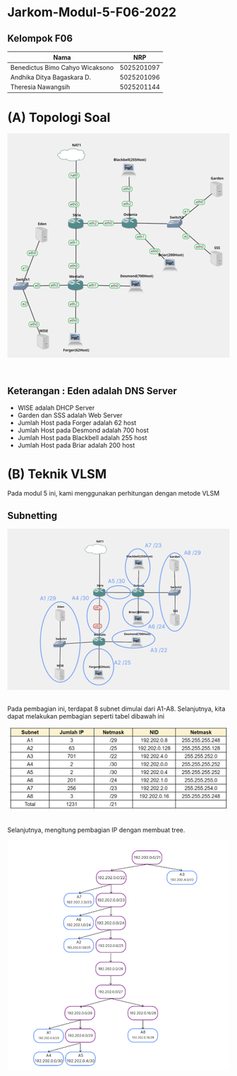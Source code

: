 # Jarkom-Modul-5-F06-2022

## Kelompok F06

|               Nama               |      NRP      |
| -------------------------------- | ------------- |
| Benedictus Bimo Cahyo Wicaksono  |  5025201097   |  
| Andhika Ditya Bagaskara D.       |  5025201096   |
| Theresia Nawangsih               |  5025201144   |

# (A) Topologi Soal
<p align="center">
  <img src="img/topologi.png" width="600">
</p><br>

## Keterangan :	Eden adalah DNS Server
- WISE adalah DHCP Server
- Garden dan SSS adalah Web Server
- Jumlah Host pada Forger adalah 62 host
- Jumlah Host pada Desmond adalah 700 host
- Jumlah Host pada Blackbell adalah 255 host
- Jumlah Host pada Briar adalah 200 host

# (B) Teknik VLSM
Pada modul 5 ini, kami menggunakan perhitungan dengan metode VLSM

## Subnetting 
<p align="center">
  <img src="img/label.png" width="600">
</p><br>
Pada pembagian ini, terdapat 8 subnet dimulai dari A1-A8. Selanjutnya, kita dapat melakukan pembagian seperti tabel dibawah ini
<br>

<p align="center">
  <img src="img/perhitungan.png" width="600">
</p><br>
Selanjutnya, mengitung pembagian IP dengan membuat tree.

<p align="center">
  <img src="img/pohon.png" width="600">
</p><br>









